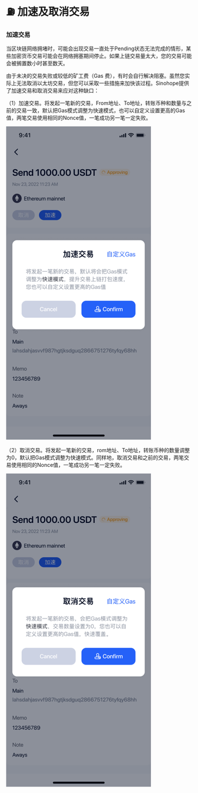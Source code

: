 # ⛽ 加速及取消交易

### **加速交易**

当区块链网络拥堵时，可能会出现交易一直处于Pending状态无法完成的情形，某些加密货币交易可能会在网络拥塞期间停止。如果上链交易量太大，您的交易可能会被搁置数小时甚至数天。

由于未决的交易失败或较低的矿工费（Gas 费），有时会自行解决阻塞。虽然您实际上无法取消以太坊交易，但您可以采取一些措施来加快该过程。Sinohope提供了加速交易和取消交易来应对这种缺口：



（1）加速交易。将发起一笔新的交易，From地址、To地址，转账币种和数量与之前的交易一致，默认把Gas模式调整为快速模式，也可以自定义设置更高的Gas值，两笔交易使用相同的Nonce值，一笔成功另一笔一定失败。

![](<../images/assets/image (16).png>)



（2）取消交易。将发起一笔新的交易，rom地址、To地址，转账币种的数量调整为0，默认把Gas模式调整为快速模式。同样地，取消交易和之前的交易，两笔交易使用相同的Nonce值，一笔成功另一笔一定失败。

![](<../images/assets/image (43).png>)
